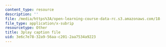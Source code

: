 ```yaml
---
content_type: resource
description: ''
file: /media/https%3A/open-learning-course-data-rc.s3.amazonaws.com/18-01sc-single-variable-calculus-fall-2010/3e6c7e7832a956aac2012aa7534a9223_Psks_KK0YZ8.srt
file_type: application/x-subrip
resourcetype: Other
title: 3play caption file
uid: 3e6c7e78-32a9-56aa-c201-2aa7534a9223
---
```

